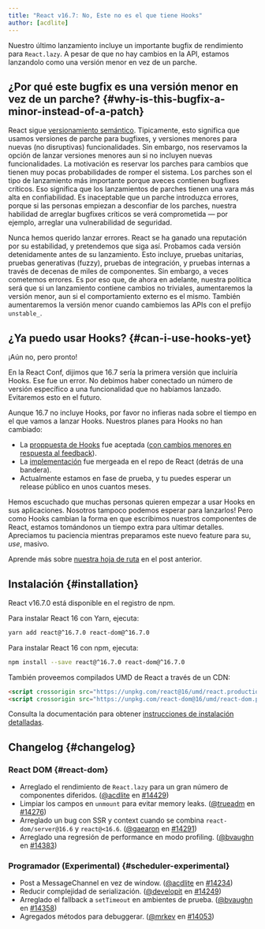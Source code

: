 ```yaml
---
title: "React v16.7: No, Este no es el que tiene Hooks"
author: [acdlite]
---
```


Nuestro último lanzamiento incluye un importante bugfix de rendimiento para `React.lazy`. A pesar de que no hay cambios en la API, estamos lanzandolo como una versión menor en vez de un parche.

## ¿Por qué este bugfix es una versión menor en vez de un parche? {#why-is-this-bugfix-a-minor-instead-of-a-patch}

React sigue [versionamiento semántico](/docs/faq-versioning.html). Tipicamente, esto significa que usamos versiones de parche para bugfixes, y versiones menores para nuevas (no disruptivas) funcionalidades. Sin embargo, nos reservamos la opción de lanzar versiones menores aun si no incluyen nuevas funcionalidades. La motivación es reservar los parches para cambios que tienen muy pocas probabilidades de romper el sistema. Los parches son el tipo de lanzamiento más importante porque aveces contienen bugfixes críticos. Eso significa que los lanzamientos de parches tienen una vara más alta en confiabilidad. Es inaceptable que un parche introduzca errores, porque si las personas empiezan a desconfiar de los parches, nuestra habilidad de arreglar bugfixes críticos se verá comprometida — por ejemplo, arreglar una vulnerabilidad de seguridad.

Nunca hemos querido lanzar errores. React se ha ganado una reputación por su estabilidad, y pretendemos que siga así. Probamos cada versión detenidamente antes de su lanzamiento. Esto incluye, pruebas unitarias, pruebas generativas (fuzzy), pruebas de integración, y pruebas internas a través de decenas de miles de componentes. Sin embargo, a veces cometemos errores. Es por eso que, de ahora en adelante, nuestra política será que si un lanzamiento contiene cambios no triviales, aumentaremos la versión menor, aun si el comportamiento externo es el mismo. También aumentaremos la versión menor cuando cambiemos las APIs con el prefijo `unstable_`.

## ¿Ya puedo usar Hooks? {#can-i-use-hooks-yet}

¡Aún no, pero pronto!

En la React Conf, dijimos que 16.7 sería la primera versión que incluiría Hooks. Ese fue un error. No debimos haber conectado un número de versión específico a una funcionalidad que no habíamos lanzado. Evitaremos esto en el futuro.

Aunque 16.7 no incluye Hooks, por favor no infieras nada sobre el tiempo en el que vamos a lanzar Hooks. Nuestros planes para Hooks no han cambiado:

- La [proppuesta de Hooks](https://github.com/reactjs/rfcs/pull/68) fue aceptada ([con cambios menores en respuesta al feedback](https://github.com/reactjs/rfcs/pull/68#issuecomment-439314884)).
- La [implementación](https://github.com/facebook/react/commit/7bee9fbdd49aa5b9365a94b0ddf6db04bc1bf51c) fue mergeada en el repo de React (detrás de una bandera).
- Actualmente estamos en fase de prueba, y tu puedes esperar un release público en unos cuantos meses.

Hemos escuchado que muchas personas quieren empezar a usar Hooks en sus aplicaciones. Nosotros tampoco podemos esperar para lanzarlos! Pero como Hooks cambian la forma en que escribimos nuestros componentes de React, estamos tomándonos un tiempo extra para ultimar detalles. Apreciamos tu paciencia mientras preparamos este nuevo feature para su, *use*, masivo.

Aprende más sobre [nuestra hoja de ruta](/blog/2018/11/27/react-16-roadmap.html) en el post anterior.


## Instalación {#installation}

React v16.7.0 está disponible en el registro de npm.

Para instalar React 16 con Yarn, ejecuta:

```bash
yarn add react@^16.7.0 react-dom@^16.7.0
```

Para instalar React 16 con npm, ejecuta:

```bash
npm install --save react@^16.7.0 react-dom@^16.7.0
```

También proveemos compilados UMD de React a través de un CDN:

```html
<script crossorigin src="https://unpkg.com/react@16/umd/react.production.min.js"></script>
<script crossorigin src="https://unpkg.com/react-dom@16/umd/react-dom.production.min.js"></script>
```

Consulta la documentación para obtener [instrucciones de instalación detalladas](/docs/installation.html).

## Changelog {#changelog}

### React DOM {#react-dom}

* Arreglado el rendimiento de `React.lazy` para un gran número de componentes diferidos. ([@acdlite](http://github.com/acdlite) en [#14429](https://github.com/facebook/react/pull/14429))
* Limpiar los campos en `unmount` para evitar memory leaks. ([@trueadm](http://github.com/trueadm) en [#14276](https://github.com/facebook/react/pull/14276))
* Arreglado un bug con SSR y context cuando se combina `react-dom/server@16.6` y `react@<16.6`. ([@gaearon](http://github.com/gaearon) en [#14291](https://github.com/facebook/react/pull/14291))
* Arreglado una regresión de performance en modo profiling. ([@bvaughn](http://github.com/bvaughn) en [#14383](https://github.com/facebook/react/pull/14383))

### Programador (Experimental) {#scheduler-experimental}

* Post a MessageChannel en vez de window. ([@acdlite](http://github.com/acdlite) en [#14234](https://github.com/facebook/react/pull/14234))
* Reducir complejidad de serialización. ([@developit](http://github.com/developit) en [#14249](https://github.com/facebook/react/pull/14249))
* Arreglado el fallback a `setTimeout` en ambientes de prueba. ([@bvaughn](http://github.com/bvaughn) en [#14358](https://github.com/facebook/react/pull/14358))
* Agregados métodos para debuggerar. ([@mrkev](http://github.com/mrkev) en [#14053](https://github.com/facebook/react/pull/14053))
